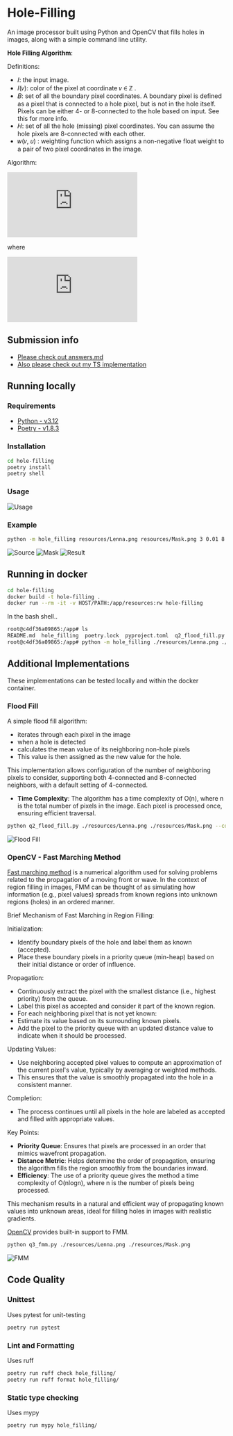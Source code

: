 # Hole-Filling

An image processor built using Python and OpenCV that fills holes in images, along
with a simple command line utility.

**Hole Filling Algorithm**:

Definitions:

 - 𝐼: the input image.
 - 𝐼(𝑣): color of the pixel at coordinate 𝑣 ∈ ℤ .
 - 𝐵: set of all the boundary pixel coordinates. A boundary pixel is defined as a pixel that is
connected to a hole pixel, but is not in the hole itself. Pixels can be either 4- or
8-connected to the hole based on input. See this for more info.
 - 𝐻: set of all the hole (missing) pixel coordinates. You can assume the hole pixels are
8-connected with each other.
 - 𝑤(𝑣, 𝑢) : weighting function which assigns a non-negative float weight to a pair of two
pixel coordinates in the image.

Algorithm:

[![\\ \color{green}I(u) = \frac{\sum_{v\in B} w(u,v) . I(v)}{\sum_{v\in B} w(u,v)}](https://latex.codecogs.com/svg.latex?%5C%5C%20%5Ccolor%7Bgreen%7DI(u)%20%3D%20%5Cfrac%7B%5Csum_%7Bv%5Cin%20B%7D%20w(u%2Cv)%20.%20I(v)%7D%7B%5Csum_%7Bv%5Cin%20B%7D%20w(u%2Cv)%7D)](#_)

where

[![\\ \color{green}w_{z,\epsilon}(u,v) = \frac{1}{\lVert u-v \rVert ^z + \epsilon}](https://latex.codecogs.com/svg.latex?%5C%5C%20%5Ccolor%7Bgreen%7Dw_%7Bz%2C%5Cepsilon%7D(u%2Cv)%20%3D%20%5Cfrac%7B1%7D%7B%5ClVert%20u-v%20%5CrVert%20%5Ez%20%2B%20%5Cepsilon%7D)](#_)

## Submission info

 - [Please check out answers.md](answers.md)
 - [Also please check out my TS implementation](https://github.com/praveen-ilangovan/hole-filling-ts)

## Running locally

### Requirements
 - [Python - v3.12](https://www.python.org/)
 - [Poetry - v1.8.3](https://python-poetry.org/)

### Installation

```sh
cd hole-filling
poetry install
poetry shell
```

### Usage

![Usage](resources/usage.png)

### Example

```sh
python -m hole_filling resources/Lenna.png resources/Mask.png 3 0.01 8
```

![Source](resources/Lenna.png)
![Mask](resources/Mask.png)
![Result](resources/Filled_c8_111524_112702.png)

## Running in docker

```sh
cd hole-filling
docker build -t hole-filling .
docker run --rm -it -v HOST/PATH:/app/resources:rw hole-filling
```

In the bash shell.. 

```bash
root@c4df36a09865:/app# ls
README.md  hole_filling  poetry.lock  pyproject.toml  q2_flood_fill.py  q3_fmm.py  resources
root@c4df36a09865:/app# python -m hole_filling ./resources/Lenna.png ./resources/Mask.png 3 0.01 8
```

## Additional Implementations

These implementations can be tested locally and within the docker container.

### Flood Fill

A simple flood fill algorithm:
 - iterates through each pixel in the image
 - when a hole is detected
 - calculates the mean value of its neighboring non-hole pixels
 - This value is then assigned as the new value for the hole.
    
This implementation allows configuration of the number of neighboring pixels to consider,
supporting both 4-connected and 8-connected neighbors, with a default setting of 4-connected.

- **Time Complexity**: The algorithm has a time complexity of O(n), where n
is the total number of pixels in the image. Each pixel is processed once,
ensuring efficient traversal.


```sh
python q2_flood_fill.py ./resources/Lenna.png ./resources/Mask.png --connectivity 8
```

![Flood Fill](resources/Filled_floodFill_c8_111524_120225.png)

### OpenCV - Fast Marching Method

[Fast marching method](https://en.wikipedia.org/wiki/Fast_marching_method) is a
numerical algorithm used for solving problems related to the propagation of a
moving front or wave.  In the context of region filling in images, FMM can be
thought of as simulating how information (e.g., pixel values) spreads from known
regions into unknown regions (holes) in an ordered manner.

Brief Mechanism of Fast Marching in Region Filling:

Initialization:
 - Identify boundary pixels of the hole and label them as known (accepted).
 - Place these boundary pixels in a priority queue (min-heap) based on their initial distance or order of influence.

Propagation:
 - Continuously extract the pixel with the smallest distance (i.e., highest priority) from the queue.
 - Label this pixel as accepted and consider it part of the known region.
 - For each neighboring pixel that is not yet known:
 - Estimate its value based on its surrounding known pixels.
 - Add the pixel to the priority queue with an updated distance value to indicate when it should be processed.

Updating Values:
 - Use neighboring accepted pixel values to compute an approximation of the current pixel's value, typically by averaging or weighted methods.
 - This ensures that the value is smoothly propagated into the hole in a consistent manner.

Completion:
 - The process continues until all pixels in the hole are labeled as accepted and filled with appropriate values.

Key Points:
 - **Priority Queue**: Ensures that pixels are processed in an order that mimics wavefront propagation.
 - **Distance Metric**: Helps determine the order of propagation, ensuring the algorithm fills the region smoothly from the boundaries inward.
 - **Efficiency**: The use of a priority queue gives the method a time complexity of O(nlogn), where n is the number of pixels being processed.

This mechanism results in a natural and efficient way of propagating known values
into unknown areas, ideal for filling holes in images with realistic gradients.

[OpenCV](https://docs.opencv.org/3.4/df/d3d/tutorial_py_inpainting.html#:~:text=Once%20a%20pixel%20is%20inpainted,by%20using%20the%20flag%2C%20cv.) provides built-in support to FMM.

```sh
python q3_fmm.py ./resources/Lenna.png ./resources/Mask.png
```

![FMM](resources/Filled_fmm_111524_120325.png)

## Code Quality

### Unittest

Uses pytest for unit-testing

```sh
poetry run pytest
```

### Lint and Formatting

Uses ruff

```sh
poetry run ruff check hole_filling/
poetry run ruff format hole_filling/
```

### Static type checking

Uses mypy

```sh
poetry run mypy hole_filling/
```
